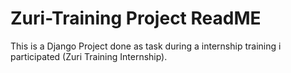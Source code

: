 # Zuri-Training Project ReadME

This is a Django Project done as task during a internship training i participated (Zuri Training Internship).
